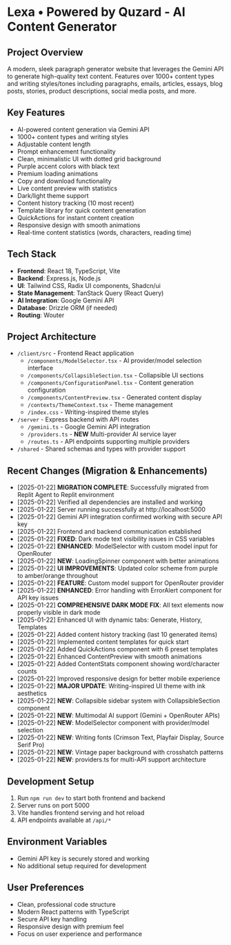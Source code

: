 # Lexa • Powered by Quzard - AI Content Generator

## Project Overview
A modern, sleek paragraph generator website that leverages the Gemini API to generate high-quality text content. Features over 1000+ content types and writing styles/tones including paragraphs, emails, articles, essays, blog posts, stories, product descriptions, social media posts, and more.

## Key Features
- AI-powered content generation via Gemini API
- 1000+ content types and writing styles
- Adjustable content length
- Prompt enhancement functionality  
- Clean, minimalistic UI with dotted grid background
- Purple accent colors with black text
- Premium loading animations
- Copy and download functionality
- Live content preview with statistics
- Dark/light theme support
- Content history tracking (10 most recent)
- Template library for quick content generation
- QuickActions for instant content creation
- Responsive design with smooth animations
- Real-time content statistics (words, characters, reading time)

## Tech Stack
- **Frontend**: React 18, TypeScript, Vite
- **Backend**: Express.js, Node.js  
- **UI**: Tailwind CSS, Radix UI components, Shadcn/ui
- **State Management**: TanStack Query (React Query)
- **AI Integration**: Google Gemini API
- **Database**: Drizzle ORM (if needed)
- **Routing**: Wouter

## Project Architecture
- `/client/src` - Frontend React application
  - `/components/ModelSelector.tsx` - AI provider/model selection interface
  - `/components/CollapsibleSection.tsx` - Collapsible UI sections
  - `/components/ConfigurationPanel.tsx` - Content generation configuration
  - `/components/ContentPreview.tsx` - Generated content display
  - `/contexts/ThemeContext.tsx` - Theme management
  - `/index.css` - Writing-inspired theme styles
- `/server` - Express backend with API routes
  - `/gemini.ts` - Google Gemini API integration
  - `/providers.ts` - **NEW** Multi-provider AI service layer
  - `/routes.ts` - API endpoints supporting multiple providers
- `/shared` - Shared schemas and types with provider support

## Recent Changes (Migration & Enhancements)
- [2025-01-22] **MIGRATION COMPLETE**: Successfully migrated from Replit Agent to Replit environment
- [2025-01-22] Verified all dependencies are installed and working
- [2025-01-22] Server running successfully at http://localhost:5000
- [2025-01-22] Gemini API integration confirmed working with secure API key
- [2025-01-22] Frontend and backend communication established
- [2025-01-22] **FIXED**: Dark mode text visibility issues in CSS variables
- [2025-01-22] **ENHANCED**: ModelSelector with custom model input for OpenRouter
- [2025-01-22] **NEW**: LoadingSpinner component with better animations
- [2025-01-22] **UI IMPROVEMENTS**: Updated color scheme from purple to amber/orange throughout
- [2025-01-22] **FEATURE**: Custom model support for OpenRouter provider
- [2025-01-22] **ENHANCED**: Error handling with ErrorAlert component for API key issues
- [2025-01-22] **COMPREHENSIVE DARK MODE FIX**: All text elements now properly visible in dark mode
- [2025-01-22] Enhanced UI with dynamic tabs: Generate, History, Templates
- [2025-01-22] Added content history tracking (last 10 generated items)
- [2025-01-22] Implemented content templates for quick start
- [2025-01-22] Added QuickActions component with 6 preset templates
- [2025-01-22] Enhanced ContentPreview with smooth animations
- [2025-01-22] Added ContentStats component showing word/character counts
- [2025-01-22] Improved responsive design for better mobile experience
- [2025-01-22] **MAJOR UPDATE**: Writing-inspired UI theme with ink aesthetics
- [2025-01-22] **NEW**: Collapsible sidebar system with CollapsibleSection component
- [2025-01-22] **NEW**: Multimodal AI support (Gemini + OpenRouter APIs)
- [2025-01-22] **NEW**: ModelSelector component with provider/model selection
- [2025-01-22] **NEW**: Writing fonts (Crimson Text, Playfair Display, Source Serif Pro)
- [2025-01-22] **NEW**: Vintage paper background with crosshatch patterns
- [2025-01-22] **NEW**: providers.ts for multi-API support architecture

## Development Setup
1. Run `npm run dev` to start both frontend and backend
2. Server runs on port 5000
3. Vite handles frontend serving and hot reload
4. API endpoints available at `/api/*`

## Environment Variables
- Gemini API key is securely stored and working
- No additional setup required for development

## User Preferences
- Clean, professional code structure
- Modern React patterns with TypeScript
- Secure API key handling
- Responsive design with premium feel
- Focus on user experience and performance